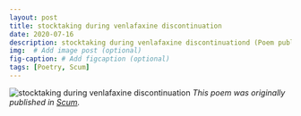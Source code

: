 ```yaml
---
layout: post
title: stocktaking during venlafaxine discontinuation
date: 2020-07-16
description: stocktaking during venlafaxine discontinuationd (Poem published in Scum)
img:  # Add image post (optional)
fig-caption: # Add figcaption (optional)
tags: [Poetry, Scum]
---
```

![stocktaking during venlafaxine discontinuation](https://user-images.githubusercontent.com/64636480/87616247-be36a580-c768-11ea-8b2f-f82f873b25fd.png)
<em>This poem was originally published in <a href="http://www.scum-mag.com/stocktaking-during-venlafaxine-discontinuation/">Scum</a>.</em>
